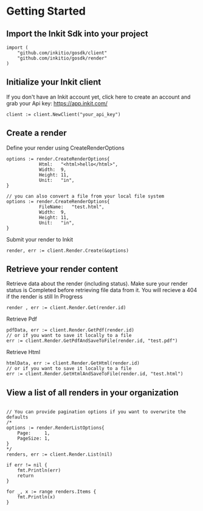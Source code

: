 # Getting Started

## Import the Inkit Sdk into your project
```golang
import (
	"github.com/inkitio/gosdk/client"
	"github.com/inkitio/gosdk/render"
)
```

## Initialize your Inkit client
If you don't have an Inkit account yet, click here to create an account and grab your Api key: https://app.inkit.com/
```golang
client := client.NewClient("your_api_key")
```

## Create a render
Define your render using CreateRenderOptions
```golang
options := render.CreateRenderOptions{
			Html:   "<html>hello</html>",
			Width:  9,
			Height: 11,
			Unit:   "in",
}

// you can also convert a file from your local file system
options := render.CreateRenderOptions{
			FileName:   "test.html",
			Width:  9,
			Height: 11,
			Unit:   "in",
}
```
Submit your render to Inkit
```golang
render, err := client.Render.Create(&options)
```

## Retrieve your render content

Retrieve data about the render (including status). Make sure your render status is Completed before retrieving file data from it. You will recieve a 404 if the render is still In Progress
```golang
render , err := client.Render.Get(render.id)
```

Retrieve Pdf
```golang
pdfData, err := client.Render.GetPdf(render.id)
// or if you want to save it locally to a file
err := client.Render.GetPdfAndSaveToFile(render.id, "test.pdf")
```

Retrieve Html
```golang
htmlData, err := client.Render.GetHtml(render.id)
// or if you want to save it locally to a file
err := client.Render.GetHtmlAndSaveToFile(render.id, "test.html")
```

## View a list of all renders in your organization

```golang

// You can provide pagination options if you want to overwrite the defaults
/*
options := render.RenderListOptions{
	Page:     1,
	PageSize: 1,
}
*/
renders, err := client.Render.List(nil)

if err != nil {
	fmt.Println(err)
	return
}

for _, x := range renders.Items {
	fmt.Println(x)
}

```
